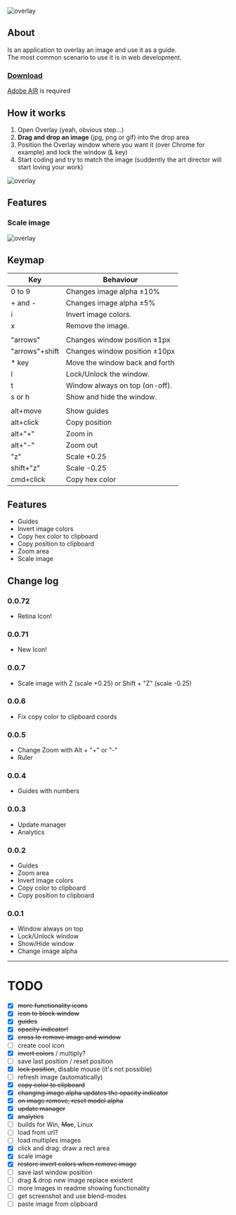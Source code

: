 ![overlay](https://dl.dropboxusercontent.com/u/311265/overlay/overlay.jpg)

## About

Is an application to overlay an image and use it as a guide.<br/>
The most common scenario to use it is in web development.

### [Download](https://dl.dropboxusercontent.com/u/311265/overlay/build/latest/Overlay_0.0.8.air) ###
[Adobe AIR](http://get.adobe.com/air) is required

## How it works ##

1. Open Overlay (yeah, obvious step...)
2. **Drag and drop an image** (jpg, png or gif) into the drop area
3. Position the Overlay window where you want it (over Chrome for example) and lock the window (**L** key)
4. Start coding and try to match the image (suddently the art director will start loving your work)

![overlay](https://dl.dropboxusercontent.com/u/311265/overlay/overlay_animated.gif)

## Features

### Scale image
![overlay](https://dl.dropboxusercontent.com/u/311265/overlay/demo_scale.gif)

## Keymap

|Key|Behaviour|
|---|---------|
|0 to 9|Changes image alpha  ±10%|
|+ and -|Changes image alpha  ±5%|
|i|Invert image colors.|
|x|Remove the image.|
|||
|"arrows"|Changes window position ±1px|
|"arrows"+shift|Changes window position ±10px|
|* key|Move the window back and forth|
|l|Lock/Unlock the window.|
|t|Window always on top (on-off).|
|s or h|Show and hide the window.|
|||
|alt+move|Show guides|
|alt+click|Copy position|
|alt+"+"|Zoom in|
|alt+"-"|Zoom out|
|"z"|Scale +0.25|
|shift+"z"|Scale -0.25|
|cmd+click|Copy hex color|

## Features

- Guides
- Invert image colors
- Copy hex color to clipboard
- Copy position to clipboard
- Zoom area
- Scale image

## Change log

### 0.0.72
- Retina Icon!

### 0.0.71
- New Icon!

### 0.0.7
- Scale image with Z (scale +0.25) or Shift + "Z" (scale -0.25)

### 0.0.6
- Fix copy color to clipboard coords

### 0.0.5
- Change Zoom with Alt + "+" or "-"
- Ruler

### 0.0.4

- Guides with numbers

### 0.0.3

- Update manager
- Analytics

### 0.0.2

- Guides
- Zoom area
- Invert image colors
- Copy color to clipboard
- Copy position to clipboard

### 0.0.1

- Window always on top
- Lock/Unlock window
- Show/Hide window
- Change image alpha


---

# TODO

- [x] <del>more functionality icons</del>
- [x] <del>icon to block window</del>
- [x] <del>guides</del>
- [x] <del>opacity indicator!</del>
- [x] <del>cross to remove image and window</del>
- [ ] create cool icon
- [x] <del>invert colors</del> / multiply?
- [ ] save last position / reset position
- [x] <del>lock position</del>, disable mouse (it's not possible)
- [ ] refresh image (automatically)
- [x] <del>copy color to clipboard</del>
- [x] <del>changing image alpha updates the opacity indicator</del>
- [x] <del>on image remove, reset model alpha</del>
- [x] <del>update manager</del>
- [x] <del>analytics</del>
- [ ] builds for Win, <del>Mac</del>, Linux
- [ ] load from url?
- [ ] load multiples images
- [x] click and drag: draw a rect area
- [x] scale image
- [x] <del>restore invert colors when remove image</del>
- [ ] save last window position
- [ ] drag & drop new image replace existent
- [ ] more images in readme showing functionality
- [ ] get screenshot and use blend-modes
- [ ] paste image from clipboard
